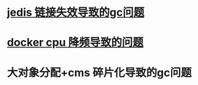 # [jedis 链接失效导致的gc问题](https://github.com/whodarewin/knowledge_hierarchy/blob/master/high_performance/gc/sample/jedis_gc.md)
# [docker cpu 降频导致的问题](https://github.com/whodarewin/knowledge_hierarchy/blob/master/high_performance/gc/sample/docker_cpu.md)
# 大对象分配+cms 碎片化导致的gc问题